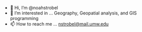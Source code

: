 - 👋 Hi, I’m @noahstrobel
- 👀 I’m interested in ... Geography, Geopatial analysis, and GIS programming
- 📫 How to reach me ... nstrobel@mail.umw.edu


